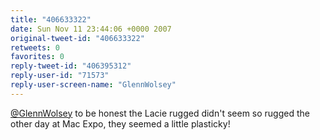```yaml
---
title: "406633322"
date: Sun Nov 11 23:44:06 +0000 2007
original-tweet-id: "406633322"
retweets: 0
favorites: 0
reply-tweet-id: "406395312"
reply-user-id: "71573"
reply-user-screen-name: "GlennWolsey"
---
```

<a href="https://twitter.com/GlennWolsey">@GlennWolsey</a>  to be honest the Lacie rugged didn't seem so rugged the other day at Mac Expo, they seemed a little plasticky!
